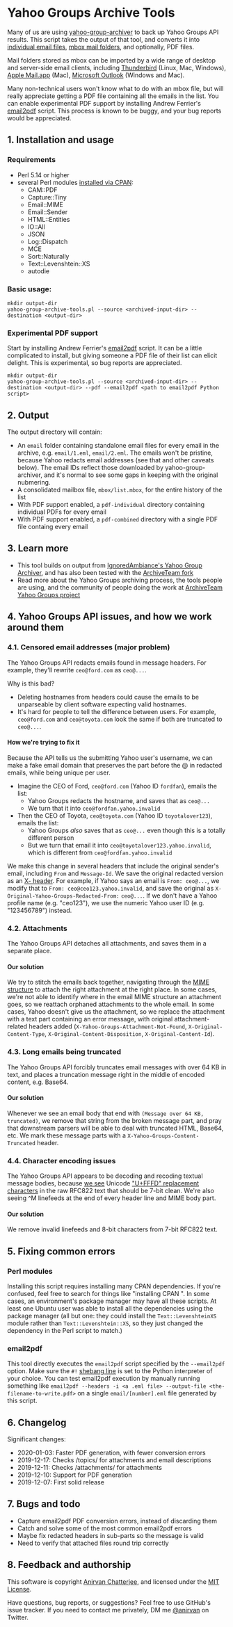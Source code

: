 # Yahoo Groups Archive Tools

Many of us are using [yahoo-group-archiver](https://github.com/IgnoredAmbience/yahoo-group-archiver) to back up Yahoo Groups API results. This script takes the output of that tool, and converts it into [individual email files](https://en.wikipedia.org/wiki/Email#Message_format), [mbox mail folders](https://en.wikipedia.org/wiki/Mbox), and optionally, PDF files.

Mail folders stored as mbox can be imported by a wide range of desktop and server-side email clients, including [Thunderbird](https://addons.thunderbird.net/en-US/thunderbird/addon/importexporttools-ng/) (Linux, Mac, Windows), [Apple Mail.app](https://support.apple.com/guide/mail/import-or-export-mailboxes-mlhlp1030/mac) (Mac), [Microsoft Outlook](https://duckduckgo.com/?q=outlook+mbox+import&ia=web) (Windows and Mac).

Many non-technical users won't know what to do with an mbox file, but will really appreciate getting a PDF file containing all the emails in the list. You can enable experimental PDF support by installing Andrew Ferrier's [email2pdf](https://github.com/andrewferrier/email2pdf) script. This process is known to be buggy, and your bug reports would be appreciated.

## 1. Installation and usage

### Requirements

* Perl 5.14 or higher
* several Perl modules [installed via CPAN](https://www.cpan.org/modules/INSTALL.html):
  - CAM::PDF
  - Capture::Tiny
  - Email::MIME
  - Email::Sender
  - HTML::Entities
  - IO::All
  - JSON
  - Log::Dispatch
  - MCE
  - Sort::Naturally
  - Text::Levenshtein::XS
  - autodie

### Basic usage:

```
mkdir output-dir
yahoo-group-archive-tools.pl --source <archived-input-dir> --destination <output-dir>
```

### Experimental PDF support

Start by installing Andrew Ferrier's [email2pdf](https://github.com/andrewferrier/email2pdf) script. It can be a little complicated to install, but giving someone a PDF file of their list can elicit delight. This is experimental, so bug reports are appreciated.

```
mkdir output-dir
yahoo-group-archive-tools.pl --source <archived-input-dir> --destination <output-dir> --pdf --email2pdf <path to email2pdf Python script>
```

## 2. Output

The output directory will contain:

* An `email` folder containing standalone email files for every email in the archive, e.g. `email/1.eml`, `email/2.eml`. The emails won't be pristine, because Yahoo redacts email addresses (see that and other caveats below). The email IDs reflect those downloaded by yahoo-group-archiver, and it's normal to see some gaps in keeping with the original nubmering.
* A consolidated mailbox file, `mbox/list.mbox`, for the entire history of the list
* With PDF support enabled, a `pdf-individual` directory containing individual PDFs for every email
* With PDF support enabled, a `pdf-combined` directory with a single PDF file containg every email

## 3. Learn more

* This tool builds on output from [IgnoredAmbiance's Yahoo Group Archiver](https://github.com/IgnoredAmbience/yahoo-group-archiver), and has also been tested with the [ArchiveTeam fork](https://github.com/ArchiveTeam/yahoo-group-archiver/)
* Read more about the Yahoo Groups archiving process, the tools people are using, and the community of people doing the work at [ArchiveTeam Yahoo Groups project](https://www.archiveteam.org/index.php?title=Yahoo!_Groups)

## 4. Yahoo Groups API issues, and how we work around them

### 4.1. Censored email addresses (major problem)

The Yahoo Groups API redacts emails found in message headers. For
example, they'll rewrite `ceo@ford.com` as `ceo@...`.

Why is this bad?

* Deleting hostnames from headers could cause the emails to be unparseable by client software expecting valid hostnames.
* It's hard for people to tell the difference between users. For example, `ceo@ford.com` and `ceo@toyota.com` look the same if both are truncated to `ceo@...`.

#### How we're trying to fix it

Because the API tells us the submitting Yahoo user's username, we can make a fake email domain that preserves the part before the @ in redacted emails, while being unique per user.

* Imagine the CEO of Ford, `ceo@ford.com` (Yahoo ID `fordfan`), emails the list:
    * Yahoo Groups redacts the hostname, and saves that as `ceo@...`
    * We turn that it into `ceo@fordfan.yahoo.invalid`
* Then the CEO of Toyota, `ceo@toyota.com` (Yahoo ID `toyotalover123`), emails the list:
    * Yahoo Groups _also_ saves that as `ceo@...` even though this is a totally different person
    * But we turn that email it into `ceo@toyotalover123.yahoo.invalid`, which is different from `ceo@fordfan.yahoo.invalid`

We make this change in several headers that include the original sender's email, including `From` and `Message-Id`. We save the original redacted version as an [X- header](https://tools.ietf.org/html/rfc822#section-4.7.4). For example, if Yahoo says an email is `From: ceo@...`, we modify that to `From: ceo@ceo123.yahoo.invalid`, and save the original as `X-Original-Yahoo-Groups-Redacted-From:` `ceo@...`. If we don't have a Yahoo profile name (e.g. "ceo123"), we use the numeric Yahoo user ID (e.g. "123456789") instead.

### 4.2. Attachments

The Yahoo Groups API detaches all attachments, and saves them in a separate place.

#### Our solution

We try to stitch the emails back together, navigating through the [MIME structure](https://en.wikipedia.org/wiki/MIME) to attach the right attachment at the right place. In some cases, we're not able to identify where in the email MIME structure an attachment goes, so we reattach orphaned attachments to the whole email. In some cases, Yahoo doesn't give us the attachment, so we replace the attachment with a text part containing an error message, with original attachment-related headers added (`X-Yahoo-Groups-Attachment-Not-Found`, `X-Original-Content-Type`, `X-Original-Content-Disposition`, `X-Original-Content-Id`).

### 4.3. Long emails being truncated

The Yahoo Groups API forcibly truncates email messages with over 64 KB in text, and places a truncation message right in the middle of encoded content, e.g. Base64.

#### Our solution

Whenever we see an email body that end with `(Message over 64 KB, truncated)`, we remove that string from the broken message part, and pray that downstream parsers will be able to deal with truncated HTML, Base64, etc. We mark these message parts with a `X-Yahoo-Groups-Content-Truncated` header.

### 4.4. Character encoding issues

The Yahoo Groups API appears to be decoding and recoding textual message bodies, because [we see](https://yahoo.uservoice.com/forums/209451-us-groups/suggestions/9644478-displaying-raw-messages-is-not-8-bit-clean) Unicode ["U+FFFD" replacement characters](https://en.wikipedia.org/wiki/Specials_(Unicode_block)) in the raw RFC822 text that should be 7-bit clean. We're also seeing ^M linefeeds at the end of every header line and MIME body part.

#### Our solution

We remove invalid linefeeds and 8-bit characters from 7-bit RFC822 text.

## 5. Fixing common errors

### Perl modules

Installing this script requires installing many CPAN dependencies. If you're confused, feel free to search for things like "installing CPAN <platform>". In some cases, an environment's package manager may have all these scripts. At least one Ubuntu user was able to install all the dependencies using the package manager (all but one: they could install the `Text::LevenshteinXS` module rather than `Text::Levenshtein::XS`, so they just changed the dependency in the Perl script to match.)

### email2pdf

This tool directly executes the `email2pdf` script specified by the `--email2pdf` option. Make sure the `#!` [shebang line](https://en.wikipedia.org/wiki/Shebang_(Unix)) is set to the Python interpreter of your choice. You can test email2pdf execution by manually running something like `email2pdf --headers -i <a .eml file> --output-file <the-filename-to-write.pdf>` on a single `email/[number].eml` file generated by this script.

## 6. Changelog

Significant changes:

* 2020-01-03: Faster PDF generation, with fewer conversion errors
* 2019-12-17: Checks /topics/ for attachments and email descriptions
* 2019-12-11: Checks /attachments/ for attachments
* 2019-12-10: Support for PDF generation
* 2019-12-07: First solid release

## 7. Bugs and todo

* Capture email2pdf PDF conversion errors, instead of discarding them
* Catch and solve some of the most common email2pdf errors
* Maybe fix redacted headers in sub-parts so the message is valid
* Need to verify that attached files round trip correctly

## 8. Feedback and authorship

This software is copyright [Anirvan Chatterjee](https://www.chatterjee.net/), and licensed under the [MIT License](https://tldrlegal.com/license/mit-license).

Have questions, bug reports, or suggestions? Feel free to use GitHub's issue tracker. If you need to contact me privately, DM me [@anirvan](https://twitter.com/anirvan) on Twitter.
